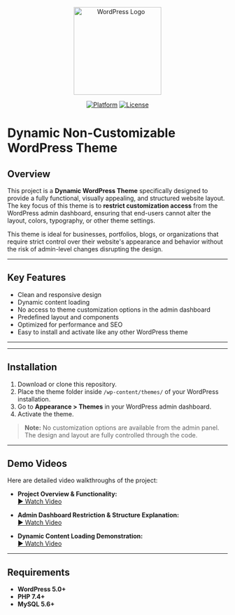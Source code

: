 <p align="center">
  <a href="https://wordpress.org/" target="_blank">
    <img src="https://s.w.org/style/images/about/WordPress-logotype-wmark.png" width="200" alt="WordPress Logo">
  </a>
</p>

<p align="center">
  <a href="https://wordpress.org/themes/"><img src="https://img.shields.io/badge/Platform-WordPress-blue.svg" alt="Platform"></a>
  <a href="#"><img src="https://img.shields.io/badge/License-MIT-brightgreen.svg" alt="License"></a>
</p>

# Dynamic Non-Customizable WordPress Theme

## Overview

This project is a **Dynamic WordPress Theme** specifically designed to provide a fully functional, visually appealing, and structured website layout. The key focus of this theme is to **restrict customization access** from the WordPress admin dashboard, ensuring that end-users cannot alter the layout, colors, typography, or other theme settings.

This theme is ideal for businesses, portfolios, blogs, or organizations that require strict control over their website's appearance and behavior without the risk of admin-level changes disrupting the design.

---

## Key Features

- Clean and responsive design
- Dynamic content loading
- No access to theme customization options in the admin dashboard
- Predefined layout and components
- Optimized for performance and SEO
- Easy to install and activate like any other WordPress theme

---


---

## Installation

1. Download or clone this repository.
2. Place the theme folder inside `/wp-content/themes/` of your WordPress installation.
3. Go to **Appearance > Themes** in your WordPress admin dashboard.
4. Activate the theme.

> **Note:** No customization options are available from the admin panel. The design and layout are fully controlled through the code.

---

## Demo Videos

Here are detailed video walkthroughs of the project:

- **Project Overview & Functionality:**  
  [▶️ Watch Video](https://www.loom.com/share/3113710a648c479594cf4f9f3a44e5a6?sid=2a3ae471-227f-4e9f-947f-ac71852567e2)

- **Admin Dashboard Restriction & Structure Explanation:**  
  [▶️ Watch Video](https://www.loom.com/share/1088a79a59ed4b899b5f73834e4f392e?sid=eec8f929-0ed6-4e17-bc33-cb3df04bb840)

- **Dynamic Content Loading Demonstration:**  
  [▶️ Watch Video](https://www.loom.com/share/de8036ea90f04288ad92614937d1cbb9?sid=28017bd7-b959-40b1-85a5-01a7690adb1d)

---

## Requirements

- **WordPress 5.0+**
- **PHP 7.4+**
- **MySQL 5.6+**




